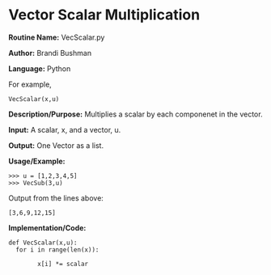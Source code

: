 # Vector Scalar Multiplication
**Routine Name:**           VecScalar.py

**Author:** Brandi Bushman

**Language:** Python

For example,

    VecScalar(x,u)

**Description/Purpose:** Multiplies a scalar by each componenet in the vector.

**Input:** A scalar, x, and a vector, u. 

**Output:** One Vector as a list. 

**Usage/Example:**
~~~
>>> u = [1,2,3,4,5]
>>> VecSub(3,u)
~~~      
Output from the lines above:
~~~
[3,6,9,12,15]
~~~

**Implementation/Code:**
 
~~~
def VecScalar(x,u):
  for i in range(len(x)):
        
        x[i] *= scalar

~~~

